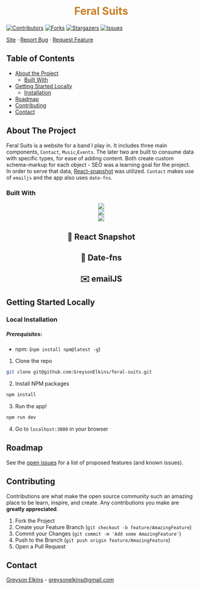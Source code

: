 <p align="center">
  <h1 align="center" style="color:#C77E26">Feral Suits</h1>
</p>
  
[![Contributors][contributors-shield]][contributors-url]
[![Forks][forks-shield]][forks-url]
[![Stargazers][stars-shield]][stars-url]
[![Issues][issues-shield]][issues-url]

  <a href="http://feralsuits.com">Site</a>
  ·
  <a href="https://github.com/GreysonElkins/feral-suits/issues">Report Bug</a>
  ·
  <a href="https://github.com/GreysonElkins/feral-suits/issues">Request Feature</a>

## Table of Contents

* [About the Project](#about-the-project)
  * [Built With](#built-with)
* [Getting Started Locally](#getting-started-locally)
  * [Installation](#local-installation)
* [Roadmap](#roadmap)
* [Contributing](#contributing)
* [Contact](#contact)



<!-- ABOUT THE PROJECT -->
## About The Project

Feral Suits is a website for a band I play in. It includes three main components, `Contact`, `Music`,`Events`. The later two are built to consume data with specific types, for ease of adding content. Both create custom schema-markup for each object - SEO was a learning goal for the project. In order to serve that data, <a href="https://github.com/geelen/react-snapshot">React-snapshot</a> was utilized. `Contact` makes use of `emailjs` and the app also uses `date-fns`.

### Built With
<center>
<a href="https://reactjs.org">
  <img src="https://img.shields.io/badge/react%20-%2320232a.svg?&style=for-the-badge&logo=react&logoColor=%2361DAFB" />
</a>
<br />
<a href="https://www.typescriptlang.org">
 <img src="https://img.shields.io/badge/typescript%20-%23007ACC.svg?&style=for-the-badge&logo=typescript&logoColor=white"/>
</a>
<br />
<a href="https://sass-lang.org">
  <img src="https://img.shields.io/badge/SASS%20-hotpink.svg?&style=for-the-badge&logo=SASS&logoColor=white"/>
</a>  
<h2>📸 React Snapshot</h2>
<h2>📆 Date-fns</h2>
<h2>✉️ emailJS</h2>
</center>

<!-- GETTING STARTED Locally -->
## Getting Started Locally


### Local Installation
##### Prerequisites:
* npm: (`npm install npm@latest -g`)

1. Clone the repo
```sh
git clone git@github.com:GreysonElkins/feral-suits.git
```
2. Install NPM packages
```sh
npm install
```
3. Run the app!
```sh
npm run dev
```
4. Go to `localhost:3000` in your browser

<!-- USAGE EXAMPLES -->


<!-- ROADMAP -->
## Roadmap

See the [open issues](https://github.com/GreysonElkins/feral-suits/issues) for a list of proposed features (and known issues).

<!-- CONTRIBUTING -->
## Contributing

Contributions are what make the open source community such an amazing place to be learn, inspire, and create. Any contributions you make are **greatly appreciated**.

1. Fork the Project
2. Create your Feature Branch (`git checkout -b feature/AmazingFeature`)
3. Commit your Changes (`git commit -m 'Add some AmazingFeature'`)
4. Push to the Branch (`git push origin feature/AmazingFeature`)
5. Open a Pull Request

<!-- CONTACT -->
## Contact

[Greyson Elkins](https://www.linkedin.com/in/greyson-elkins/) - greysonelkins@gmail.com  

<!-- MARKDOWN LINKS & IMAGES -->
<!-- https://www.markdownguide.org/basic-syntax/#reference-style-links -->
[contributors-shield]: https://img.shields.io/github/contributors/GreysonElkins/feral-suits.svg?style=flat-square
[contributors-url]: https://github.com/GreysonElkins/feral-suits/graphs/contributors
[forks-shield]: https://img.shields.io/github/forks/GreysonElkins/feral-suits.svg?style=flat-square
[forks-url]: https://github.com/GreysonElkins/feral-suits/network/members
[stars-shield]: https://img.shields.io/github/stars/GreysonElkins/feral-suits.svg?style=flat-square
[stars-url]: https://github.com/GreysonElkins/feral-suits/stargazers
[issues-shield]: https://img.shields.io/github/issues/GreysonElkins/feral-suits.svg?style=flat-square
[issues-url]: https://github.com/GreysonElkins/feral-suits/issues
[license-shield]: https://img.shields.io/github/license/GreysonElkins/feral-suits.svg?style=flat-square
